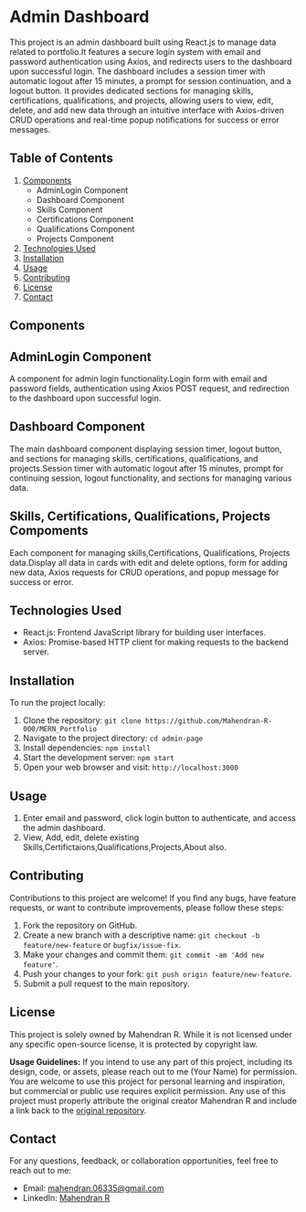 # Admin Dashboard

 This project is an admin dashboard built using React.js to manage  data related to portfolio.It features a secure login system with email and password authentication using Axios, and redirects users to the dashboard upon successful login. The dashboard includes a session timer with automatic logout after 15 minutes, a prompt for session continuation, and a logout button. It provides dedicated sections for managing skills, certifications, qualifications, and projects, allowing users to view, edit, delete, and add new data through an intuitive interface with Axios-driven CRUD operations and real-time popup notifications for success or error messages.

## Table of Contents

1. [Components](#components)
   - AdminLogin Component
   - Dashboard Component
   - Skills Component
   - Certifications Component
   - Qualifications Component
   - Projects Component
2. [Technologies Used](#technologies-used)
3. [Installation](#installation)
4. [Usage](#usage)
5. [Contributing](#contributing)
6. [License](#license)
7. [Contact](#contact)

## Components

## AdminLogin Component

A component for admin login functionality.Login form with email and password fields, authentication using Axios POST request, and redirection to the dashboard upon successful login.


## Dashboard Component

The main dashboard component displaying session timer, logout button, and sections for managing skills, certifications, qualifications, and projects.Session timer with automatic logout after 15 minutes, prompt for continuing session, logout functionality, and sections for managing various data.


## Skills, Certifications, Qualifications, Projects Compoments

Each component for managing skills,Certifications, Qualifications, Projects data.Display all data in cards with edit and delete options, form for adding new data, Axios requests for CRUD operations, and popup message for success or error.




## Technologies Used

- React.js: Frontend JavaScript library for building user interfaces.
- Axios: Promise-based HTTP client for making requests to the backend server.


## Installation
To run the project locally:

1. Clone the repository: `git clone https://github.com/Mahendran-R-000/MERN_Portfolio`
2. Navigate to the project directory: `cd admin-page`
3. Install dependencies: `npm install`
4. Start the development server: `npm start`
5. Open your web browser and visit: `http://localhost:3000`


## Usage

1. Enter email and password, click login button to authenticate, and access the admin dashboard.
2.  View, Add, edit, delete existing Skills,Certifictaions,Qualifications,Projects,About also.

   
## Contributing

Contributions to this project are welcome! If you find any bugs, have feature requests, or want to contribute improvements, please follow these steps:

1. Fork the repository on GitHub.
2. Create a new branch with a descriptive name: `git checkout -b feature/new-feature` or `bugfix/issue-fix`.
3. Make your changes and commit them: `git commit -am 'Add new feature'`.
4. Push your changes to your fork: `git push origin feature/new-feature`.
5. Submit a pull request to the main repository.

## License

This project is solely owned by Mahendran R. While it is not licensed under any specific open-source license, it is protected by copyright law. 

**Usage Guidelines:**
If you intend to use any part of this project, including its design, code, or assets, please reach out to me (Your Name) for permission. You are welcome to use this project for personal learning and inspiration, but commercial or public use requires explicit permission. Any use of this project must properly attribute the original creator Mahendran R and include a link back to the [original repository](https://github.com/Mahendran-R-000/MERN_Portoflio).

## Contact

For any questions, feedback, or collaboration opportunities, feel free to reach out to me:

- Email: mahendran.06335@gmail.com
- LinkedIn: [Mahendran R](https://www.linkedin.com/in/mahendran-0-r/)
